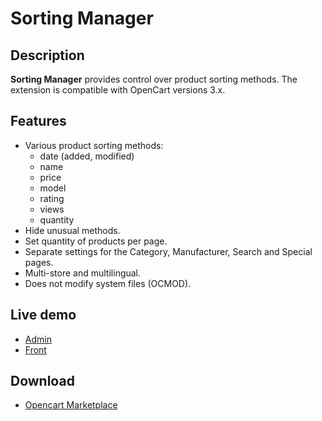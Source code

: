 # Sorting Manager

## Description
**Sorting Manager** provides control over product sorting methods.
The extension is compatible with OpenCart versions 3.x.

## Features
* Various product sorting methods:
  - date (added, modified)
  - name
  - price
  - model
  - rating
  - views
  - quantity
* Hide unusual methods.
* Set quantity of products per page.
* Separate settings for the Category, Manufacturer, Search and Special pages.
* Multi-store and multilingual.
* Does not modify system files (OCMOD).

## Live demo
* [Admin](http://ocmod.freevar.com/oc3020/a/admin/index.php?route=extension/module/sorting_manager)
* [Front](http://ocmod.freevar.com/oc3020/a)

## Download
* [Opencart Marketplace](https://www.opencart.com/index.php?route=marketplace/extension/info&extension_id=38651)
